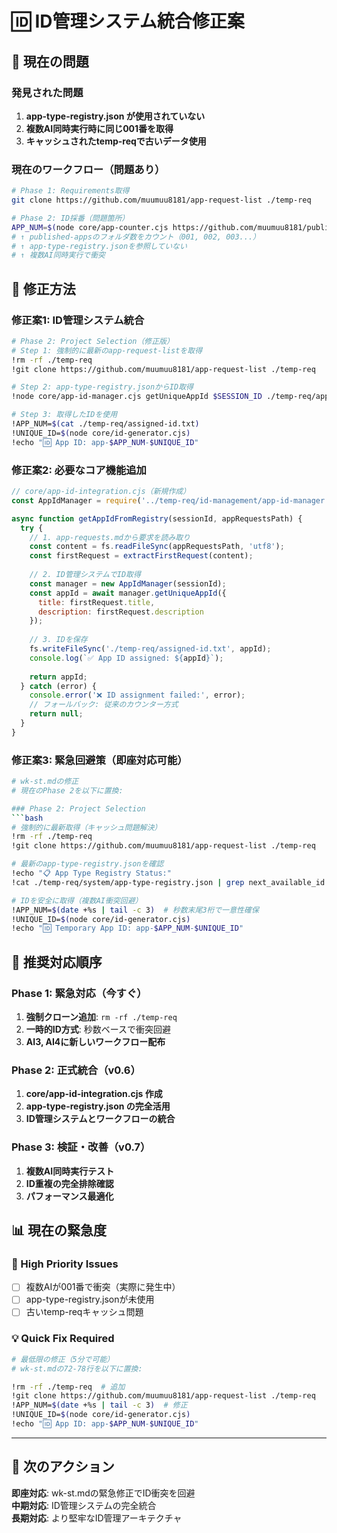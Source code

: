 # 🆔 ID管理システム統合修正案

## 🚨 現在の問題

### 発見された問題
1. **app-type-registry.json が使用されていない**
2. **複数AI同時実行時に同じ001番を取得**
3. **キャッシュされたtemp-reqで古いデータ使用**

### 現在のワークフロー（問題あり）
```bash
# Phase 1: Requirements取得
git clone https://github.com/muumuu8181/app-request-list ./temp-req

# Phase 2: ID採番（問題箇所）
APP_NUM=$(node core/app-counter.cjs https://github.com/muumuu8181/published-apps)
# ↑ published-appsのフォルダ数をカウント（001, 002, 003...）
# ↑ app-type-registry.jsonを参照していない
# ↑ 複数AI同時実行で衝突
```

## 🔧 修正方法

### 修正案1: ID管理システム統合
```bash
# Phase 2: Project Selection（修正版）
# Step 1: 強制的に最新のapp-request-listを取得
!rm -rf ./temp-req
!git clone https://github.com/muumuu8181/app-request-list ./temp-req

# Step 2: app-type-registry.jsonからID取得
!node core/app-id-manager.cjs getUniqueAppId $SESSION_ID ./temp-req/app-requests.md

# Step 3: 取得したIDを使用
!APP_NUM=$(cat ./temp-req/assigned-id.txt)
!UNIQUE_ID=$(node core/id-generator.cjs)
!echo "🆔 App ID: app-$APP_NUM-$UNIQUE_ID"
```

### 修正案2: 必要なコア機能追加
```javascript
// core/app-id-integration.cjs（新規作成）
const AppIdManager = require('../temp-req/id-management/app-id-manager.js');

async function getAppIdFromRegistry(sessionId, appRequestsPath) {
  try {
    // 1. app-requests.mdから要求を読み取り
    const content = fs.readFileSync(appRequestsPath, 'utf8');
    const firstRequest = extractFirstRequest(content);
    
    // 2. ID管理システムでID取得
    const manager = new AppIdManager(sessionId);
    const appId = await manager.getUniqueAppId({
      title: firstRequest.title,
      description: firstRequest.description
    });
    
    // 3. IDを保存
    fs.writeFileSync('./temp-req/assigned-id.txt', appId);
    console.log(`✅ App ID assigned: ${appId}`);
    
    return appId;
  } catch (error) {
    console.error('❌ ID assignment failed:', error);
    // フォールバック: 従来のカウンター方式
    return null;
  }
}
```

### 修正案3: 緊急回避策（即座対応可能）
```bash
# wk-st.mdの修正
# 現在のPhase 2を以下に置換:

### Phase 2: Project Selection
```bash
# 強制的に最新取得（キャッシュ問題解決）
!rm -rf ./temp-req
!git clone https://github.com/muumuu8181/app-request-list ./temp-req

# 最新のapp-type-registry.jsonを確認
!echo "📋 App Type Registry Status:"
!cat ./temp-req/system/app-type-registry.json | grep next_available_id

# IDを安全に取得（複数AI衝突回避）
!APP_NUM=$(date +%s | tail -c 3)  # 秒数末尾3桁で一意性確保
!UNIQUE_ID=$(node core/id-generator.cjs)
!echo "🆔 Temporary App ID: app-$APP_NUM-$UNIQUE_ID"
```

## 🎯 推奨対応順序

### Phase 1: 緊急対応（今すぐ）
1. **強制クローン追加**: `rm -rf ./temp-req` 
2. **一時的ID方式**: 秒数ベースで衝突回避
3. **AI3, AI4に新しいワークフロー配布**

### Phase 2: 正式統合（v0.6）
1. **core/app-id-integration.cjs 作成**
2. **app-type-registry.json の完全活用**
3. **ID管理システムとワークフローの統合**

### Phase 3: 検証・改善（v0.7）
1. **複数AI同時実行テスト**
2. **ID重複の完全排除確認**
3. **パフォーマンス最適化**

## 📊 現在の緊急度

### 🚨 High Priority Issues
- [ ] 複数AIが001番で衝突（実際に発生中）
- [ ] app-type-registry.jsonが未使用
- [ ] 古いtemp-reqキャッシュ問題

### 💡 Quick Fix Required
```bash
# 最低限の修正（5分で可能）
# wk-st.mdの72-78行を以下に置換:

!rm -rf ./temp-req  # 追加
!git clone https://github.com/muumuu8181/app-request-list ./temp-req
!APP_NUM=$(date +%s | tail -c 3)  # 修正
!UNIQUE_ID=$(node core/id-generator.cjs)
!echo "🆔 App ID: app-$APP_NUM-$UNIQUE_ID"
```

---

## 🎯 次のアクション

**即座対応**: wk-st.mdの緊急修正でID衝突を回避  
**中期対応**: ID管理システムの完全統合  
**長期対応**: より堅牢なID管理アーキテクチャ